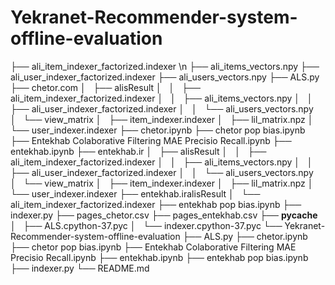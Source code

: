 # Yekranet-Recommender-system-offline-evaluation
├── ali_item_indexer_factorized.indexer \n
├── ali_items_vectors.npy
├── ali_user_indexer_factorized.indexer
├── ali_users_vectors.npy
├── ALS.py
├── chetor.com
│   ├── alisResult
│   │   ├── ali_item_indexer_factorized.indexer
│   │   ├── ali_items_vectors.npy
│   │   ├── ali_user_indexer_factorized.indexer
│   │   └── ali_users_vectors.npy
│   └── view_matrix
│       ├── item_indexer.indexer
│       ├── lil_matrix.npz
│       └── user_indexer.indexer
├── chetor.ipynb
├── chetor pop bias.ipynb
├── Entekhab Colaborative Filtering MAE Precisio Recall.ipynb
├── entekhab.ipynb
├── entekhab.ir
│   ├── alisResult
│   │   ├── ali_item_indexer_factorized.indexer
│   │   ├── ali_items_vectors.npy
│   │   ├── ali_user_indexer_factorized.indexer
│   │   └── ali_users_vectors.npy
│   └── view_matrix
│       ├── item_indexer.indexer
│       ├── lil_matrix.npz
│       └── user_indexer.indexer
├── entekhab.iralisResult
│   └── ali_item_indexer_factorized.indexer
├── entekhab pop bias.ipynb
├── indexer.py
├── pages_chetor.csv
├── pages_entekhab.csv
├── __pycache__
│   ├── ALS.cpython-37.pyc
│   └── indexer.cpython-37.pyc
└── Yekranet-Recommender-system-offline-evaluation
    ├── ALS.py
    ├── chetor.ipynb
    ├── chetor pop bias.ipynb
    ├── Entekhab Colaborative Filtering MAE Precisio Recall.ipynb
    ├── entekhab.ipynb
    ├── entekhab pop bias.ipynb
    ├── indexer.py
    └── README.md

